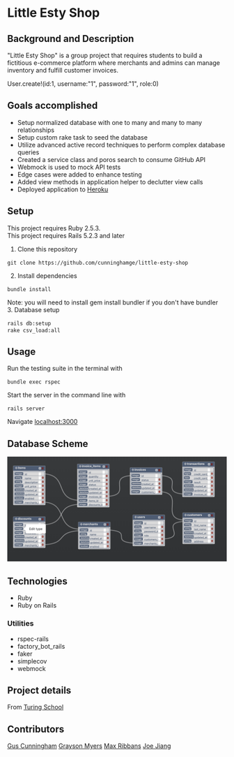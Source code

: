 # Little Esty Shop

## Background and Description

"Little Esty Shop" is a group project that requires students to build a fictitious e-commerce platform where merchants and admins can manage inventory and fulfill customer invoices.

User.create!(id:1, username:"1", password:"1", role:0)
## Goals accomplished
- Setup normalized database with one to many and many to many relationships
- Setup custom rake task to seed the database
- Utilize advanced active record techniques to perform complex database queries
- Created a service class and poros search to consume GitHub API
- Webmock is used to mock API tests
- Edge cases were added to enhance testing
- Added view methods in application helper to declutter view calls
- Deployed application to [Heroku](https://gentle-forest-90792.herokuapp.com/admin)

## Setup
This project requires Ruby 2.5.3.  
This project requires Rails 5.2.3 and later  
1. Clone this repository
```
git clone https://github.com/cunninghamge/little-esty-shop
```
2. Install dependencies
```
bundle install
```
Note: you will need to install gem install bundler if you don't have bundler  
3. Database setup
```
rails db:setup
rake csv_load:all
```
## Usage
Run the testing suite in the terminal with
```
bundle exec rspec
```
Start the server in the command line with
```
rails server
```
Navigate [localhost:3000](http://localhost:3000)

## Database Scheme
![Schema](media/database_schema.png)

## Technologies
- Ruby
- Ruby on Rails
### Utilities
- rspec-rails
- factory_bot_rails
- faker
- simplecov
- webmock


## Project details
From [Turing School](https://github.com/turingschool-examples/little-esty-shop)

## Contributors
[Gus Cunningham](https://github.com/cunninghamge)
[Grayson Myers](https://github.com/GrayMyers)
[Max Ribbans](https://github.com/ribbansmax)
[Joe Jiang](https://github.com/ninesky00)
